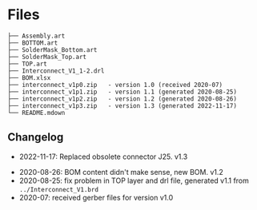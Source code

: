 # Files

```
├── Assembly.art
├── BOTTOM.art
├── SolderMask_Bottom.art
├── SolderMask_Top.art
├── TOP.art 
├── Interconnect_V1_1-2.drl
├── BOM.xlsx
├── interconnect_v1p0.zip   - version 1.0 (received 2020-07)
├── interconnect_v1p1.zip   - version 1.1 (generated 2020-08-25)
├── interconnect_v1p2.zip   - version 1.2 (generated 2020-08-26)
├── interconnect_v1p3.zip   - version 1.3 (generated 2022-11-17)
└── README.mdown
```


## Changelog

* 2022-11-17: Replaced obsolete connector J25. v1.3
- 2020-08-26: BOM content didn't make sense, new BOM. v1.2
- 2020-08-25: fix problem in TOP layer and drl file, generated v1.1 from `../Interconnect_V1.brd`
- 2020-07: received gerber files for version v1.0
